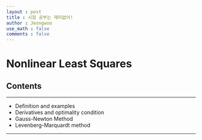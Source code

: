 ```yaml
---
layout : post
title : 시험 공부는 재미없어!
author : Jeongwoo
use_math : false
comments : false
---
```



# Nonlinear Least Squares
## Contents
* * *
- Definition and examples
- Derivatives and optimality condition
- Gauss-Newton Method
- Levenberg-Marquardt method
* * *
